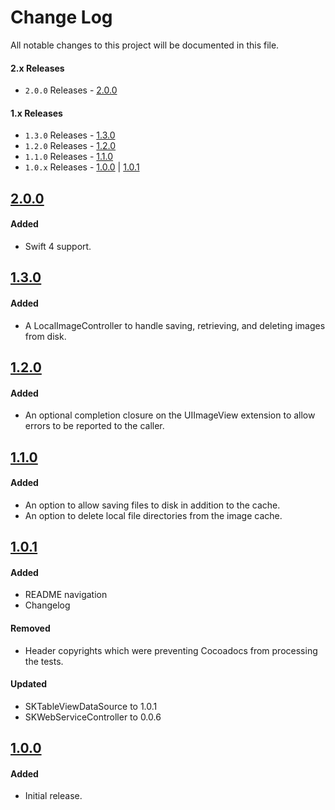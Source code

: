 # Change Log
All notable changes to this project will be documented in this file.

#### 2.x Releases
- `2.0.0` Releases - [2.0.0](#200)

#### 1.x Releases
- `1.3.0` Releases - [1.3.0](#130)
- `1.2.0` Releases - [1.2.0](#120)
- `1.1.0` Releases - [1.1.0](#110)
- `1.0.x` Releases - [1.0.0](#100) | [1.0.1](#101)

## [2.0.0](https://github.com/skladek/SKImageCache/releases/tag/2.0.0)

#### Added
- Swift 4 support.

## [1.3.0](https://github.com/skladek/SKImageCache/releases/tag/1.3.0)

#### Added
- A LocalImageController to handle saving, retrieving, and deleting images from disk.

## [1.2.0](https://github.com/skladek/SKImageCache/releases/tag/1.2.0)

#### Added
- An optional completion closure on the UIImageView extension to allow errors to be reported to the caller.

## [1.1.0](https://github.com/skladek/SKImageCache/releases/tag/1.1.0)

#### Added
- An option to allow saving files to disk in addition to the cache.
- An option to delete local file directories from the image cache.

## [1.0.1](https://github.com/skladek/SKImageCache/releases/tag/1.0.1)

#### Added
- README navigation
- Changelog

#### Removed
- Header copyrights which were preventing Cocoadocs from processing the tests.

#### Updated
- SKTableViewDataSource to 1.0.1
- SKWebServiceController to 0.0.6

## [1.0.0](https://github.com/skladek/SKImageCache/releases/tag/1.0.0)

#### Added
- Initial release.
